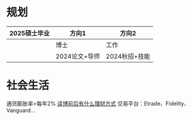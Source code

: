 
# 规划

| 2025硕士毕业 | 方向1         | 方向2 |
| ------------ | ------------- | ----- |
|              | 博士          | 工作  |
|              | 2024论文+导师 | 2024秋招+技能      |

# 社会生活

通货膨胀率>每年2% [读博前后有什么理财方式](https://www.bilibili.com/video/BV1jK4y1B7NX/?vd_source=1dba7493016a36a32b27a14ed2891088)
交易平台：Etrade、Fidelity、Vanguard...
